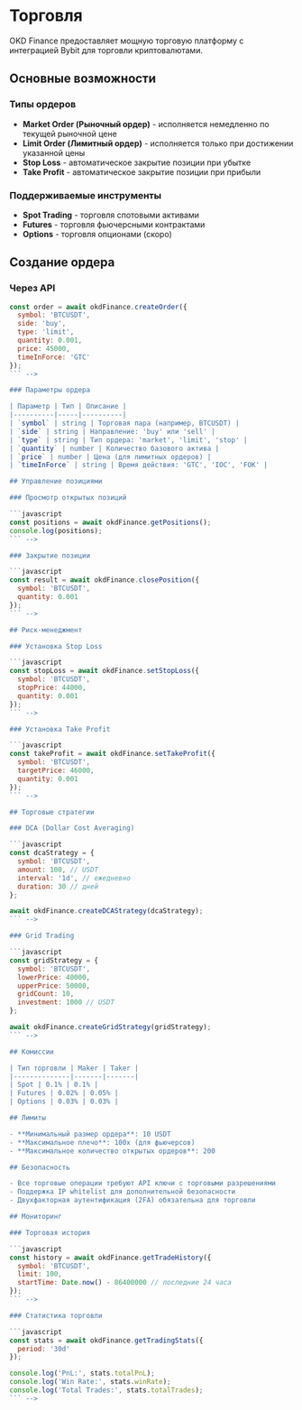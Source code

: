 # Торговля

OKD Finance предоставляет мощную торговую платформу с интеграцией Bybit для торговли криптовалютами.

## Основные возможности

### Типы ордеров

- **Market Order (Рыночный ордер)** - исполняется немедленно по текущей рыночной цене
- **Limit Order (Лимитный ордер)** - исполняется только при достижении указанной цены
- **Stop Loss** - автоматическое закрытие позиции при убытке
- **Take Profit** - автоматическое закрытие позиции при прибыли

### Поддерживаемые инструменты

- **Spot Trading** - торговля спотовыми активами
- **Futures** - торговля фьючерсными контрактами
- **Options** - торговля опционами (скоро)

## Создание ордера

### Через API

```javascript
const order = await okdFinance.createOrder({
  symbol: 'BTCUSDT',
  side: 'buy',
  type: 'limit',
  quantity: 0.001,
  price: 45000,
  timeInForce: 'GTC'
});
``` -->

### Параметры ордера

| Параметр | Тип | Описание |
|----------|-----|----------|
| `symbol` | string | Торговая пара (например, BTCUSDT) |
| `side` | string | Направление: 'buy' или 'sell' |
| `type` | string | Тип ордера: 'market', 'limit', 'stop' |
| `quantity` | number | Количество базового актива |
| `price` | number | Цена (для лимитных ордеров) |
| `timeInForce` | string | Время действия: 'GTC', 'IOC', 'FOK' |

## Управление позициями

### Просмотр открытых позиций

```javascript
const positions = await okdFinance.getPositions();
console.log(positions);
``` -->

### Закрытие позиции

```javascript
const result = await okdFinance.closePosition({
  symbol: 'BTCUSDT',
  quantity: 0.001
});
``` -->

## Риск-менеджмент

### Установка Stop Loss

```javascript
const stopLoss = await okdFinance.setStopLoss({
  symbol: 'BTCUSDT',
  stopPrice: 44000,
  quantity: 0.001
});
``` -->

### Установка Take Profit

```javascript
const takeProfit = await okdFinance.setTakeProfit({
  symbol: 'BTCUSDT',
  targetPrice: 46000,
  quantity: 0.001
});
``` -->

## Торговые стратегии

### DCA (Dollar Cost Averaging)

```javascript
const dcaStrategy = {
  symbol: 'BTCUSDT',
  amount: 100, // USDT
  interval: '1d', // ежедневно
  duration: 30 // дней
};

await okdFinance.createDCAStrategy(dcaStrategy);
``` -->

### Grid Trading

```javascript
const gridStrategy = {
  symbol: 'BTCUSDT',
  lowerPrice: 40000,
  upperPrice: 50000,
  gridCount: 10,
  investment: 1000 // USDT
};

await okdFinance.createGridStrategy(gridStrategy);
``` -->

## Комиссии

| Тип торговли | Maker | Taker |
|--------------|-------|-------|
| Spot | 0.1% | 0.1% |
| Futures | 0.02% | 0.05% |
| Options | 0.03% | 0.03% |

## Лимиты

- **Минимальный размер ордера**: 10 USDT
- **Максимальное плечо**: 100x (для фьючерсов)
- **Максимальное количество открытых ордеров**: 200

## Безопасность

- Все торговые операции требуют API ключи с торговыми разрешениями
- Поддержка IP whitelist для дополнительной безопасности
- Двухфакторная аутентификация (2FA) обязательна для торговли

## Мониторинг

### Торговая история

```javascript
const history = await okdFinance.getTradeHistory({
  symbol: 'BTCUSDT',
  limit: 100,
  startTime: Date.now() - 86400000 // последние 24 часа
});
``` -->

### Статистика торговли

```javascript
const stats = await okdFinance.getTradingStats({
  period: '30d'
});

console.log('PnL:', stats.totalPnL);
console.log('Win Rate:', stats.winRate);
console.log('Total Trades:', stats.totalTrades);
``` -->
